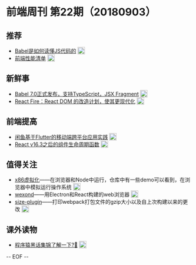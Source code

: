 # 前端周刊 第22期（20180903）

## 推荐

- [Babel是如何读懂JS代码的](https://zhuanlan.zhihu.com/p/27289600?utm_source=mife&utm_medium=article&utm_campaign=mifeweekly&utm_term=demo) <img valign="top" width="auto" height="20" src="./assets/demo.svg" />
- [前端性能清单](https://github.com/JohnsenZhou/Front-End-Performance-Checklist?utm_source=mife&utm_medium=article&utm_campaign=mifeweekly&utm_term=github)  <img valign="top" width="auto" height="20" src="./assets/github.svg" />

## 新鲜事

- [Babel 7.0正式发布，支持TypeScript，JSX Fragment](https://mp.weixin.qq.com/s/P8SUIQB5nUGc4A_BzYCMMA?utm_source=mife&utm_medium=article&utm_campaign=mifeweekly&utm_term=news) <img valign="top" width="auto" height="20" src="./assets/news.svg" />
- [React Fire：React DOM 的改造计划，使其更现代化](https://mp.weixin.qq.com/s/sGBd0ql50VleJILxxjQ4Zg?utm_source=mife&utm_medium=article&utm_campaign=mifeweekly&utm_term=opinion) <img valign="top" width="auto" height="20" src="./assets/opinion.svg" />

## 前端提高

- [闲鱼基于Flutter的移动端跨平台应用实践](https://mp.weixin.qq.com/s/RiWzt4WTrCVX__AO6mNkVQ?utm_source=mife&utm_medium=article&utm_campaign=mifeweekly&utm_term=tutorial) <img valign="top" width="auto" height="20" src="./assets/tutorial.svg" />
- [React v16.3之后的组件生命周期函数](https://zhuanlan.zhihu.com/p/38030418?utm_source=mife&utm_medium=article&utm_campaign=mifeweekly&utm_term=tutorial) <img valign="top" width="auto" height="20" src="./assets/tutorial.svg" />

## 值得关注

- [x86虚拟化](https://github.com/copy/v86?utm_source=mife&utm_medium=article&utm_campaign=mifeweekly&utm_term=github)——在浏览器和Node中运行，仓库中有一些demo可以看到，在浏览器中模拟运行操作系统 <img valign="top" width="auto" height="20" src="./assets/github.svg" />
- [wexond](https://github.com/wexond/wexond?utm_source=mife&utm_medium=article&utm_campaign=mifeweekly&utm_term=tutorial)——用Electron和React构建的web浏览器 <img valign="top" width="auto" height="20" src="./assets/tutorial.svg" />
- [size-plugin](https://github.com/GoogleChromeLabs/size-plugin?utm_source=mife&utm_medium=article&utm_campaign=mifeweekly&utm_term=github)——打印webpack打包文件的gzip大小以及自上次构建以来的更改 <img valign="top" width="auto" height="20" src="./assets/github.svg" />

## 课外读物

- [程序猿黑话集锦了解一下?🤣](https://mp.weixin.qq.com/s/pYhIo8Dp4g_aIcamSNPPEg?utm_source=mife&utm_medium=article&utm_campaign=mifeweekly&utm_term=opinion)  <img valign="top" width="auto" height="20" src="./assets/opinion.svg" />

-- EOF --